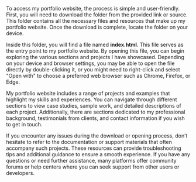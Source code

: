To access my portfolio website, the process is simple and user-friendly. First, you will need to download the folder from the provided link or source. This folder contains all the necessary files and resources that make up my portfolio website. Once the download is complete, locate the folder on your device.

Inside this folder, you will find a file named **index.html**. This file serves as the entry point to my portfolio website. By opening this file, you can begin exploring the various sections and projects I have showcased. Depending on your device and browser settings, you may be able to open the file directly by double-clicking it, or you might need to right-click and select "Open with" to choose a preferred web browser such as Chrome, Firefox, or Edge.

My portfolio website includes a range of projects and examples that highlight my skills and experiences. You can navigate through different sections to view case studies, sample work, and detailed descriptions of each project. Additionally, there are sections dedicated to my professional background, testimonials from clients, and contact information if you wish to get in touch.

If you encounter any issues during the download or opening process, don’t hesitate to refer to the documentation or support materials that often accompany such projects. These resources can provide troubleshooting tips and additional guidance to ensure a smooth experience. If you have any questions or need further assistance, many platforms offer community forums or help centers where you can seek support from other users or developers.
